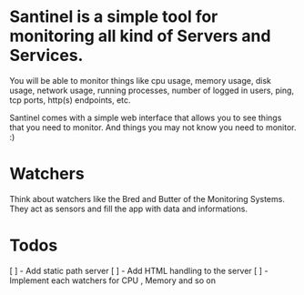 # Santinel is a simple tool for monitoring all kind of Servers and Services.

You will be able to monitor things like cpu usage, memory usage,
disk usage, network usage, running processes, number of logged in
users, ping, tcp ports, http(s) endpoints, etc.

Santinel comes with a simple web interface that allows you to see things that you need to monitor.
And things you may not know you need to monitor. :)

# Watchers

Think about watchers like the Bred and Butter of the Monitoring Systems.
They act as sensors and fill the app with data and informations.

# Todos

[ ] - Add static path server
[ ] - Add HTML handling to the server
[ ] - Implement each watchers for CPU , Memory and so on
